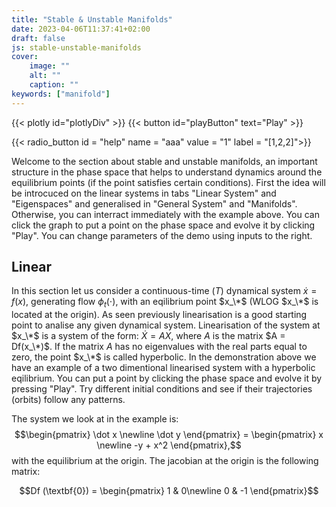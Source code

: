 ```yaml
---
title: "Stable & Unstable Manifolds"
date: 2023-04-06T11:37:41+02:00
draft: false
js: stable-unstable-manifolds
cover:
    image: ""
    alt: ""
    caption: ""
keywords: ["manifold"]
---
```

{{< plotly id="plotlyDiv" >}}
{{< button id="playButton" text="Play" >}}

{{< radio_button id = "help" name = "aaa" value = "1" label = "[1,2,2]">}}

Welcome to the section about stable and unstable manifolds,
an important structure in the phase space that helps to understand dynamics around the equilibrium points (if the point satisfies certain conditions).
First the idea will be introcuced on the linear systems in tabs "Linear System" and "Eigenspaces" and generalised in "General System" and "Manifolds".
Otherwise, you can interract immediately with the example above.
You can click the graph to put a point on the phase space and evolve it by clicking "Play".
You can change parameters of the demo using inputs to the right.

## Linear

In this section let us consider a continuous-time ($T$) dynamical system $\dot x = f(x)$, generating flow $\phi_t(\cdot)$, with an eqilibrium point $x_\*$ (WLOG $x_\*$ is located at the origin).
As seen previously linearisation is a good starting point to analise any given dynamical system.
Linearisation of the system at $x_\*$ is a system of the form: $\dot X = AX$, where $A$ is the matrix $A = Df(x_\*)$.
If the matrix $A$ has no eigenvalues with the real parts equal to zero, the point $x_\*$ is called hyperbolic.
In the demonstration above we have an example of a two dimentional linearised system with a hyperbolic eqilibrium.
You can put a point by clicking the phase space and evolve it by pressing "Play". 
Try different initial conditions and see if their trajectories (orbits) follow any patterns.

The system we look at in the example is:
$$\begin{pmatrix} \dot x \newline \dot y \end{pmatrix} = \begin{pmatrix} x \newline -y + x^2 \end{pmatrix},$$
with the equilibrium at the origin. The jacobian at the origin is the following matrix:

$$Df (\textbf{0}) = \begin{pmatrix}  
1 & 0\newline
0 & -1
\end{pmatrix}$$
